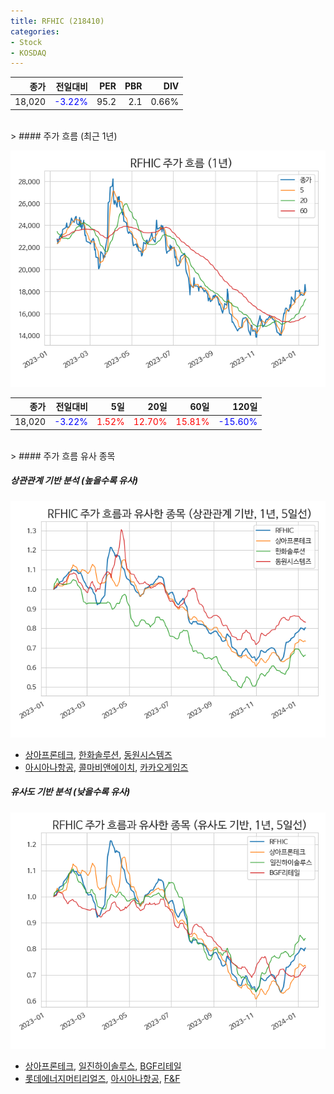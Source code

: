 ```yaml
---
title: RFHIC (218410)
categories:
- Stock
- KOSDAQ
---
```


|종가|전일대비|PER|PBR|DIV|
|---:|-------:|--:|--:|--:|
|18,020|<span style="color: blue">-3.22%</span>|95.2|2.1|0.66%|

<!-- more -->
<br>
> #### 주가 흐름 (최근 1년)

![218410](/assets/images/stock/218410.png)

|종가|전일대비|5일|20일|60일|120일|
|---:|-------:|--:|---:|---:|----:|
|18,020|<span style="color: blue">-3.22%</span>|<span style="color: red">1.52%</span>|<span style="color: red">12.70%</span>|<span style="color: red">15.81%</span>|<span style="color: blue">-15.60%</span>|

<br>
> #### 주가 흐름 유사 종목

##### 상관관계 기반 분석 (높을수록 유사)
![218410](/assets/images/stock/218410_corr.png)
- [상아프론테크](/089980/), [한화솔루션](/009830/), [동원시스템즈](/014820/)
- [아시아나항공](/020560/), [콜마비앤에이치](/200130/), [카카오게임즈](/293490/)

##### 유사도 기반 분석 (낮을수록 유사)	
![218410](/assets/images/stock/218410_sim.png)
- [상아프론테크](/089980/), [일진하이솔루스](/271940/), [BGF리테일](/282330/)
- [롯데에너지머티리얼즈](/020150/), [아시아나항공](/020560/), [F&F](/383220/)